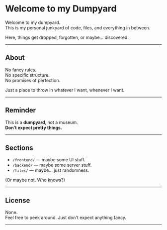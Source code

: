 # Welcome to my Dumpyard

Welcome to my dumpyard.  
This is my personal junkyard of code, files, and everything in between.  

Here, things get dropped, forgotten, or maybe... discovered.  

---

## About

No fancy rules.  
No specific structure.  
No promises of perfection.

Just a place to throw in whatever I want, whenever I want.

---

## Reminder

This is a **dumpyard**, not a museum.  
**Don't expect pretty things.**

---

## Sections

- `/frontend/` — maybe some UI stuff.
- `/backend/` — maybe some server stuff.
- `/files/` — maybe... just randomness.

(Or maybe not. Who knows?)

---

## License

None.  
Feel free to peek around. Just don't expect anything fancy.

---
